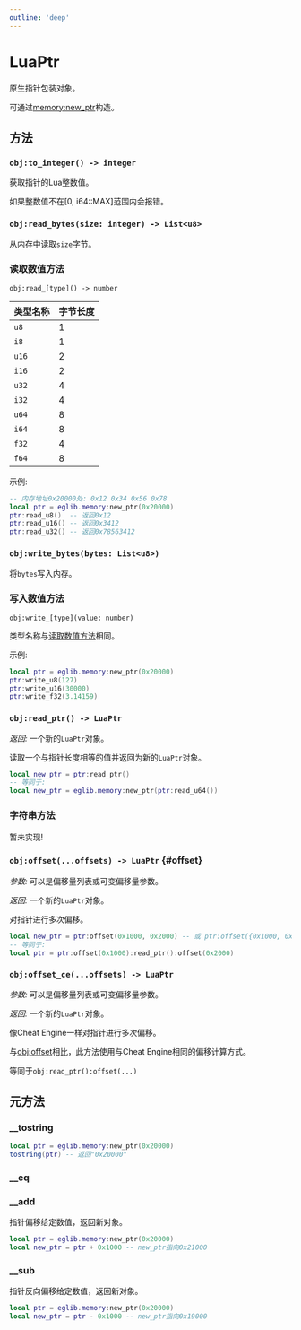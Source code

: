 ```yaml
---
outline: 'deep'
---
```


# LuaPtr

原生指针包装对象。

可通过[memory:new_ptr](/zh/modules/memory#memory-new-ptr)构造。

## 方法

### `obj:to_integer() -> integer`

获取指针的Lua整数值。

如果整数值不在[0, i64::MAX]范围内会报错。

### `obj:read_bytes(size: integer) -> List<u8>`

从内存中读取`size`字节。

### 读取数值方法

`obj:read_[type]() -> number`

| 类型名称 | 字节长度 |
| -------- | -------- |
| `u8`     | 1        |
| `i8`     | 1        |
| `u16`    | 2        |
| `i16`    | 2        |
| `u32`    | 4        |
| `i32`    | 4        |
| `u64`    | 8        |
| `i64`    | 8        |
| `f32`    | 4        |
| `f64`    | 8        |

示例:

```lua
-- 内存地址0x20000处: 0x12 0x34 0x56 0x78
local ptr = eglib.memory:new_ptr(0x20000)
ptr:read_u8()  -- 返回0x12
ptr:read_u16() -- 返回0x3412
ptr:read_u32() -- 返回0x78563412
```

### `obj:write_bytes(bytes: List<u8>)`

将`bytes`写入内存。

### 写入数值方法

`obj:write_[type](value: number)`

类型名称与[读取数值方法](#read-number-methods)相同。

示例:

```lua
local ptr = eglib.memory:new_ptr(0x20000)
ptr:write_u8(127)
ptr:write_u16(30000)
ptr:write_f32(3.14159)
```

### `obj:read_ptr() -> LuaPtr`

*返回:* 一个新的`LuaPtr`对象。

读取一个与指针长度相等的值并返回为新的`LuaPtr`对象。

```lua
local new_ptr = ptr:read_ptr()
-- 等同于:
local new_ptr = eglib.memory:new_ptr(ptr:read_u64())
```

### 字符串方法

暂未实现!

### `obj:offset(...offsets) -> LuaPtr` {#offset}

*参数:* 可以是偏移量列表或可变偏移量参数。

*返回:* 一个新的`LuaPtr`对象。

对指针进行多次偏移。

```lua
local new_ptr = ptr:offset(0x1000, 0x2000) -- 或 ptr:offset({0x1000, 0x2000})
-- 等同于:
local ptr = ptr:offset(0x1000):read_ptr():offset(0x2000)
```

### `obj:offset_ce(...offsets) -> LuaPtr`

*参数:* 可以是偏移量列表或可变偏移量参数。

*返回:* 一个新的`LuaPtr`对象。

像Cheat Engine一样对指针进行多次偏移。

与[obj:offset](#offset)相比，此方法使用与Cheat Engine相同的偏移计算方式。

等同于`obj:read_ptr():offset(...)`

## 元方法

### __tostring

```lua
local ptr = eglib.memory:new_ptr(0x20000)
tostring(ptr) -- 返回"0x20000"
```

### __eq

### __add

指针偏移给定数值，返回新对象。

```lua
local ptr = eglib.memory:new_ptr(0x20000)
local new_ptr = ptr + 0x1000 -- new_ptr指向0x21000
```

### __sub

指针反向偏移给定数值，返回新对象。

```lua
local ptr = eglib.memory:new_ptr(0x20000)
local new_ptr = ptr - 0x1000 -- new_ptr指向0x19000